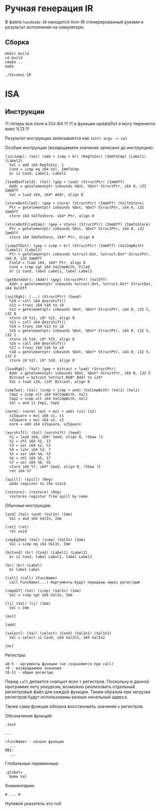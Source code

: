# Ручная генерация IR
В файле `handmade-IR` находится llvm-IR сгенерированный руками и результат исполнения на симуляторе.

## Сборка
```
mkdir build
cd build
cmake ..
make

./Voronoi-IR
```

# ISA

## Инструкции

!!! теперь все поля в Dot i64 !!!
!!! в функции updateDot я могу перенести вниз %13 !!!

Результат инструкции записывается как `instr args -> val` 

Особые инструкции (возврщаемое значение записано до инструкции):
```
[incJump]: (Val) (add + icmp + br) (RegToInc) (ImmToCmp) (Label1) (Label2)
  Val = add i64 RegToInc, 1
  Cond = icmp eq i64 Val, ImmToCmp
  br i1 Cond, Label1, Label2

[loadDotField]: (Val) (gep + load) (StructPtr) (ImmOff)
  Addr = getelementptr inbounds %Dot, %Dot* StructPtr, i64 0, i32 ImmOff
  Val = load i64, i64* Addr, align 8

[storeDotFiled]: (gep + store) (StructPtr) (ImmOff) (ValToStore)
  Ptr = getelementptr inbounds %Dot, %Dot* StructPtr, i64 0, i32 ImmOff
  store i64 ValToStore, i64* Ptr, align 8

[storeDotFiledImm]: (gep + store) (StructPtr) (ImmOff) (ImmToStore)
  Ptr = getelementptr inbounds %Dot, %Dot* StructPtr, i64 0, i32 ImmOff
  store i64 ImmToStore, i64* Ptr, align 8

[jumpIfDot]: (gep + icmp + br) (StructPtr) (ImmOff) (ValCmpWith) (Label1) (Label2)
  Ptr = getelementptr inbounds %struct.Dot, %struct.Dot* StructPtr, i64 0, i32 ImmOff
  Field = load i64, i64* Ptr, align 8
  Cond = icmp ugt i64 ValCmpWith, Filed
  br i1 Cond, label Label1, label Label2

[getDotAddr]: (Addr) (gep) (StructPtr) (ValOff)
  Addr = getelementptr inbounds %struct.Dot, %struct.Dot* StructDot, i64 ValOff

[initRgb]: (...) (StructPtr) (Seed)
  %10 = call i64 @xorshift()
  %11 = trunc i64 %10 to i8
  %12 = getelementptr inbounds %Dot, %Dot* StructPtr, i64 0, i32 5, i32 0
  store i8 %11, i8* %12, align 8
  %13 = call i64 @xorshift()
  %14 = trunc i64 %13 to i8
  %15 = getelementptr inbounds %Dot, %Dot* StructPtr, i64 0, i32 5, i32 1
  store i8 %14, i8* %15, align 8
  %16 = call i64 @xorshift()
  %17 = trunc i64 %16 to i8
  %18 = getelementptr inbounds %Dot, %Dot* StructPtr, i64 0, i32 5, i32 2
  store i8 %17, i8* %18, align 8

[loadRgb]: (Val) (gep + bitcast + load) (StructPtr)
  Addr = getelementptr inbounds %Dot, %Dot* StructPtr, i64 0, i32 5
  Bitcast = bitcast %struct.RGB* Addr to i24*
  Val = load i24, i24* Bitcast, align 8

[cmpTwo]: (Val) (icmp + icmp + and) (ValCmpWith) (Val1) (Val2)
  Cmp1 = icmp ult i64 ValCmpWith, Val1
  Cmp2 = icmp ult i64 ValCmpWith, Val2
  Val = and i1 Cmp1, Cmp2

[norm]: (norm) (mul + mul + add) (x1) (x2)
  x1Square = mul i64 x1, x1
  x2Square = mul i64 x2, x2
  norm = add i64 x1Square, x2Square 

[xorshift]: (Val) (xorshift) (Seed)
  %1 = load i64, i64* Seed, align 8, !tbaa !2
  %2 = shl i64 %1, 13
  %3 = xor i64 %2, %1
  %4 = lshr i64 %3, 7
  %5 = xor i64 %4, %3
  %6 = shl i64 %5, 17
  %7 = xor i64 %6, %5
  store i64 %7, i64* Seed, align 8, !tbaa !2
  ret i64 %7

[spill]: (spill) (Reg)
  adds register to the stack

[restore]: (restore) (Reg)
  restores register from spill by name
```

Обычные инструкции:
```
[and] (Val) (and) (ValIn) (Imm)
  Val = and i64 ValIn, Imm

[ret] (ret)
  ret void

[cmpEqImm] (Val) (icmp) (ValIn) (Imm)
  Val = icmp eq i64 ValIn, Imm 

[brCond] (br) (Cond) (Label1) (Label2)
  br i1 Cond, label Label1, label Label2

[br] (br) (Label)
  br label Label

[call] (call) (FuncName)
  call FuncName(...) #аргументы будут переданы через регистры#

[cmpUGT] (Val) (icmp) (ValIn) (Imm)
  Val = icmp ugt i64 ValIn, Imm

[li] (Val) (li) (Imm)
  Val = Imm

[mul]

[add]

[select]: (Val) (select) (Cond) (ValIn1) (ValIn2)
  Val = select i1 Cond, i64 ValIn1, i64 ValIn2

[mv]
```

Регистры:
```
a0-5 - аргументы функции (не сохраняются при call)
r0 - возвращаемое значение
t0-11 - общие регистры
```

Перед `сall` делается снапшот всех `t` регистров.
Поскольку в данной программе нету рекурсии, возможно реализовать отдельный регистровый файл для каждой функции. Таким образом при загрузке регистров будут использованы разные начальный адерса.

Также сама функция обязана восстановить значения `a` регистров. 

Обозначения функций:
```
.text

...

<funcName> - начало функции
  ...
BB1:
  ...
```

Глобальные переменные:
```
.globals
  Name Val
```

Комментарии:
```
# ... #
```

Нулевой указатель это null